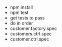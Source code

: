 - npm install
- npm test
- get tests to pass
- do in order
- customer.factory.spec
- customers.ctrl.spec
- customer.ctrl.spec
